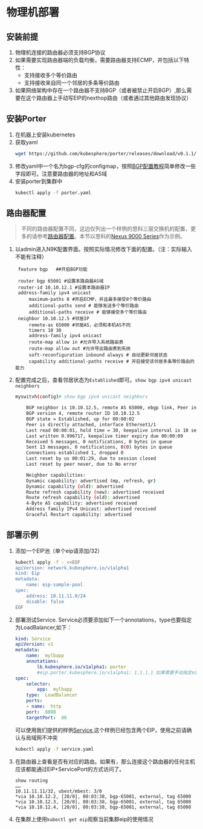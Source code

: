 # 物理机部署

## 安装前提
1.  物理机连接的路由器必须支持BGP协议
2.  如果需要实现路由器端的负载均衡，需要路由器支持ECMP，并包括以下特性：
    - 支持接收多个等价路由
    - 支持接收来自同一个邻居的多条等价路由
3. 如果网络架构中存在一个路由器不支持BGP（或者被禁止开启BGP）,那么需要在这个路由器上手动写EIP的nexthop路由（或者通过其他路由发现协议）

## 安装Porter
 1. 在机器上安装kubernetes
 2. 获取yaml
     ```bash
    wget https://github.com/kubesphere/porter/releases/download/v0.1.1/porter.yaml
     ```
 3. 修改yaml中一个名为bgp-cfg的configmap，按照[BGP配置教程](doc/bgp_config.md)简单修改一些字段即可。注意要路由器的地址和AS域
 4. 安装porter到集群中
     ```bash
     kubectl apply -f porter.yaml
     ```
## 路由器配置
> 不同的路由器配置不同，这边仅列出一个样例的思科三层交换机的配置，更多的请参考[路由器配置](doc/router_config.md)。本节以思科的[Nexus 9000 Series](https://www.cisco.com/c/en/us/td/docs/switches/datacenter/nexus9000/sw/92x/unicast/configuration/guide/b-cisco-nexus-9000-series-nx-os-unicast-routing-configuration-guide-92x/b-cisco-nexus-9000-series-nx-os-unicast-routing-configuration-guide-92x_chapter_01010.html)作为示例。


1. 以admin进入N9K配置界面。按照实际情况修改下面的配置。（注：实际输入不能有注释）

   ```
    feature bgp   ##开启BGP功能

    router bgp 65001 #设置本路由器AS域
    router-id 10.10.12.1 #设置本路由器IP
    address-family ipv4 unicast 
        maximum-paths 8 #开启ECMP，并且最多接受8个等价路由
        additional-paths send # 能够发送多个等价路由
        additional-paths receive # 能够接受多个等价路由
    neighbor 10.10.12.5 #邻居IP
        remote-as 65000 #邻居AS，必须和本机AS不同
        timers 10 30
        address-family ipv4 unicast
        route-map allow in #允许导入系统路由表
        route-map allow out #允许导出路由表到系统
        soft-reconfiguration inbound always # 自动更新邻居状态
        capability additional-paths receive # 开启接受该邻居多条等价路由的能力
    ```

2. 配置完成之后，查看邻居状态为`Established`即可。`show bgp ipv4 unicast neighbors`

    ```bash
    myswitvh(config)# show bgp ipv4 unicast neighbors

        BGP neighbor is 10.10.12.5, remote AS 65000, ebgp link, Peer index 3
        BGP version 4, remote router ID 10.10.12.5
        BGP state = Established, up for 00:00:02
        Peer is directly attached, interface Ethernet1/1
        Last read 00:00:01, hold time = 30, keepalive interval is 10 seconds
        Last written 0.996717, keepalive timer expiry due 00:00:09
        Received 5 messages, 0 notifications, 0 bytes in queue
        Sent 13 messages, 0 notifications, 0(0) bytes in queue
        Connections established 1, dropped 0
        Last reset by us 00:01:29, due to session closed
        Last reset by peer never, due to No error

        Neighbor capabilities:
        Dynamic capability: advertised (mp, refresh, gr)
        Dynamic capability (old): advertised
        Route refresh capability (new): advertised received
        Route refresh capability (old): advertised
        4-Byte AS capability: advertised received
        Address family IPv4 Unicast: advertised received
        Graceful Restart capability: advertised
    ```

## 部署示例
1.  添加一个EIP池（单个eip请添加/32）
    ```bash
    kubectl apply -f - <<EOF
    apiVersion: network.kubesphere.io/v1alpha1
    kind: Eip
    metadata:
        name: eip-sample-pool
    spec:
        address: 10.11.11.0/24
        disable: false
    EOF
    ```

2. 部署测试Service. Service必须要添加如下一个annotations，type也要指定为LoadBalancer,如下：

    ```yaml
    kind: Service
    apiVersion: v1
    metadata:
        name:  mylbapp
        annotations:
            lb.kubesphere.io/v1alpha1: porter
            #eip.porter.kubesphere.io/v1alpha1: 1.1.1.1 如果需要手动指定eip，可以添加这个注记
    spec:
        selector:
            app:  mylbapp
        type:  LoadBalancer 
        ports:
        - name:  http
        port:  8088
        targetPort:  80
    ```

    可以使用我们提供的样例[Service](https://github.com/kubesphere/porter/blob/master/test/samples/eip.yaml),这个样例已经包含两个EIP，使用之前请确认与局域网不冲突

    ```bash
    kubectl apply -f service.yaml
    ``` 

3. 在路由器上查看是否有对应的路由。如果有，那么连接这个路由器的任何主机应该都能通过EIP+ServicePort的方式访问了。

    ```
    show routing
    ……
    10.11.11.11/32, ubest/mbest: 3/0
    *via 10.10.12.2, [20/0], 00:03:38, bgp-65001, external, tag 65000
    *via 10.10.12.3, [20/0], 00:03:38, bgp-65001, external, tag 65000
    *via 10.10.12.4, [20/0], 00:03:38, bgp-65001, external, tag 65000

    ```
4. 在集群上使用`kubectl get eip`观察当前集群eip的使用情况